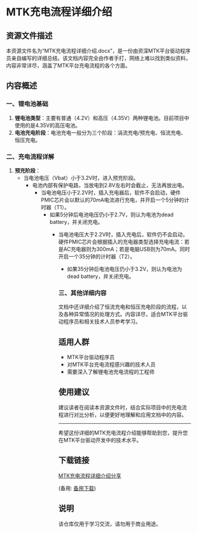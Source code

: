 # MTK充电流程详细介绍

## 资源文件描述

本资源文件名为“MTK充电流程详细介绍.docx”，是一份由资深MTK平台驱动程序员亲自编写的详细总结。该文档内容完全由作者手打，网络上难以找到类似资料，内容非常详尽，涵盖了MTK平台充电流程的各个方面。

## 内容概述

### 一、锂电池基础

1. **锂电池类型**：主要有普通（4.2V）和高压（4.35V）两种锂电池。目前项目中使用的是4.35V的高压电池。
2. **电池充电阶段**：电池充电一般分为三个阶段：涓流充电/预充电、恒流充电、恒压充电。

### 二、充电流程详解

1. **预充阶段**：
   - 当电池电压（Vbat）小于3.2V时，进入预充阶段。
      - 电池内部有保护电路，当放电到2.8V左右时会截止，无法再放出电。
         - 当电池电压小于2.2V时，插入充电器后，软件不会启动，硬件PMIC芯片会以默认的70mA电流进行充电，并开启一个5分钟的计时器（T1）。
            - 如果5分钟后电池电压仍小于2.7V，则认为电池为dead battery，并关闭充电。
               - 当电池电压大于2.2V时，插入充电后，软件仍不会启动，硬件PMIC芯片会根据插入的充电器类型选择充电电流：若是AC充电器则为300mA；若是电脑USB则为70mA。同时开启一个35分钟的计时器（T2）。
                  - 如果35分钟后电池电压仍小于3.2V，则认为电池为dead battery，并关闭充电。

                  ### 三、其他详细内容

                  文档中还详细介绍了恒流充电和恒压充电阶段的流程，以及各种异常情况的处理方式。内容详尽，适合MTK平台驱动程序员和相关技术人员参考学习。

                  ## 适用人群

                  - MTK平台驱动程序员
                  - 对MTK平台充电流程感兴趣的技术人员
                  - 需要深入了解锂电池充电流程的工程师

                  ## 使用建议

                  建议读者在阅读本资源文件时，结合实际项目中的充电流程进行对比分析，以便更好地理解和应用文档中的内容。

                  ---

                  希望这份详细的MTK充电流程介绍能够帮助到您，提升您在MTK平台驱动开发中的技术水平。

                  ## 下载链接
                  [MTK充电流程详细介绍分享](https://pan.quark.cn/s/2ba0c49af462) 

                  (备用: [备用下载](https://pan.baidu.com/s/1h9Rhb71vqwUtyrRtcYzVNw?pwd=pvgq))

                  ## 说明

                  该仓库仅用于学习交流，请勿用于商业用途。
